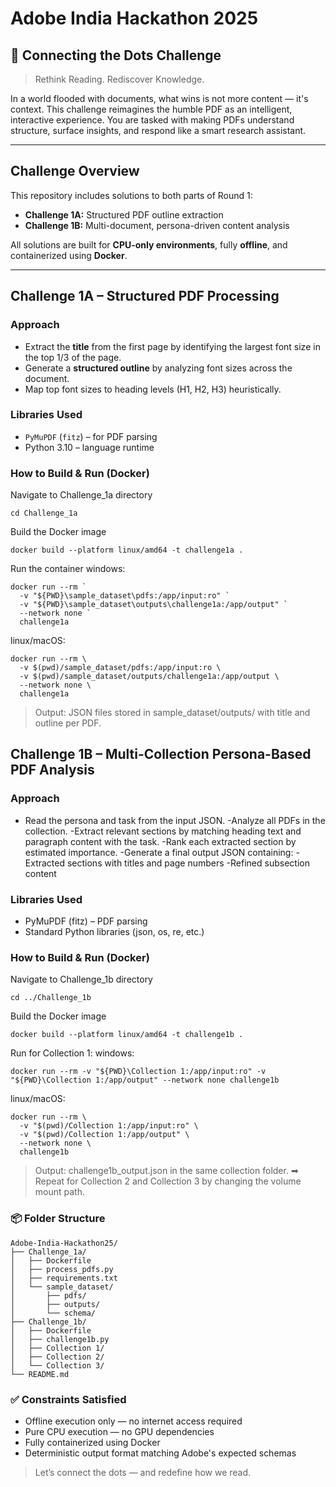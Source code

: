 # Adobe India Hackathon 2025

## 🚀 Connecting the Dots Challenge

> Rethink Reading. Rediscover Knowledge.

In a world flooded with documents, what wins is not more content — it's context. This challenge reimagines the humble PDF as an intelligent, interactive experience. You are tasked with making PDFs understand structure, surface insights, and respond like a smart research assistant.

---

##  Challenge Overview

This repository includes solutions to both parts of Round 1:

- **Challenge 1A:** Structured PDF outline extraction
- **Challenge 1B:** Multi-document, persona-driven content analysis

All solutions are built for **CPU-only environments**, fully **offline**, and containerized using **Docker**.

---

##  Challenge 1A – Structured PDF Processing

###  Approach

- Extract the **title** from the first page by identifying the largest font size in the top 1/3 of the page.
- Generate a **structured outline** by analyzing font sizes across the document.
- Map top font sizes to heading levels (H1, H2, H3) heuristically.

###  Libraries Used

- `PyMuPDF` (`fitz`) – for PDF parsing
- Python 3.10 – language runtime

###  How to Build & Run (Docker)


 Navigate to Challenge_1a directory
```
cd Challenge_1a
```
 Build the Docker image
```
docker build --platform linux/amd64 -t challenge1a .
```

 Run the container
 windows:
```
docker run --rm `
  -v "${PWD}\sample_dataset\pdfs:/app/input:ro" `
  -v "${PWD}\sample_dataset\outputs\challenge1a:/app/output" `
  --network none `
  challenge1a
```
linux/macOS:
```
docker run --rm \
  -v $(pwd)/sample_dataset/pdfs:/app/input:ro \
  -v $(pwd)/sample_dataset/outputs/challenge1a:/app/output \
  --network none \
  challenge1a

```
>  Output: JSON files stored in sample_dataset/outputs/ with title and outline per PDF.

##  Challenge 1B – Multi-Collection Persona-Based PDF Analysis
###  Approach
- Read the persona and task from the input JSON.
-Analyze all PDFs in the collection.
-Extract relevant sections by matching heading text and paragraph content with the task.
-Rank each extracted section by estimated importance.
-Generate a final output JSON containing:
-Extracted sections with titles and page numbers
-Refined subsection content

###  Libraries Used
- PyMuPDF (fitz) – PDF parsing
- Standard Python libraries (json, os, re, etc.)

###  How to Build & Run (Docker)
 Navigate to Challenge_1b directory
```
cd ../Challenge_1b
```

 Build the Docker image
```
docker build --platform linux/amd64 -t challenge1b .
```
 Run for Collection 1:
 windows:
```
docker run --rm -v "${PWD}\Collection 1:/app/input:ro" -v "${PWD}\Collection 1:/app/output" --network none challenge1b

```
linux/macOS:
```
docker run --rm \
  -v "$(pwd)/Collection 1:/app/input:ro" \
  -v "$(pwd)/Collection 1:/app/output" \
  --network none \
  challenge1b
```
> Output: challenge1b_output.json in the same collection folder.
>➡ Repeat for Collection 2 and Collection 3 by changing the volume mount path.

### 📦 Folder Structure
```
Adobe-India-Hackathon25/
├── Challenge_1a/
│   ├── Dockerfile
│   ├── process_pdfs.py
│   ├── requirements.txt
│   └── sample_dataset/
│       ├── pdfs/
│       ├── outputs/
│       └── schema/
├── Challenge_1b/
│   ├── Dockerfile
│   ├── challenge1b.py
│   ├── Collection 1/
│   ├── Collection 2/
│   └── Collection 3/
└── README.md
```
### ✅ Constraints Satisfied
-  Offline execution only — no internet access required
-  Pure CPU execution — no GPU dependencies
-  Fully containerized using Docker
-  Deterministic output format matching Adobe's expected schemas

> Let’s connect the dots — and redefine how we read.
